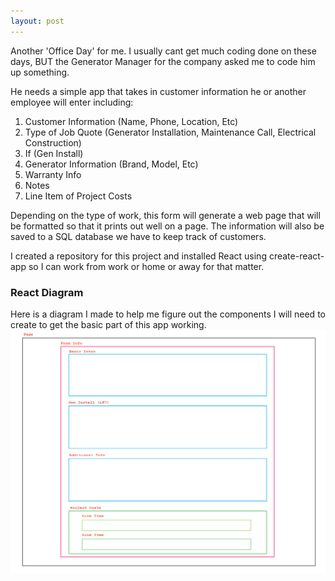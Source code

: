 ```yaml
---
layout: post
---
```

Another 'Office Day' for me. I usually cant get much coding done on these days, BUT the Generator Manager for the company asked me to code him up something.
<!--more-->
He needs a simple app that takes in customer information he or another employee will enter including:
1. Customer Information (Name, Phone, Location, Etc)
2. Type of Job Quote (Generator Installation, Maintenance Call, Electrical Construction)
3. If (Gen Install)
  1. Generator Information (Brand, Model, Etc)
  2. Warranty Info
  3. Notes
  4. Line Item of Project Costs

Depending on the type of work, this form will generate a web page that will be formatted so that it prints out well on a page. The information will also be saved to a SQL database we have to keep track of customers.

I created a repository for this project and installed React using create-react-app so I can work from work or home or away for that matter.
### React Diagram
Here is a diagram I made to help me figure out the components I will need to create to get the basic part of this app working.
![diagram](https://github.com/jordanvidrine/coding-journey/blob/master/Daily%20Logs/files/React-Components.jpg)
